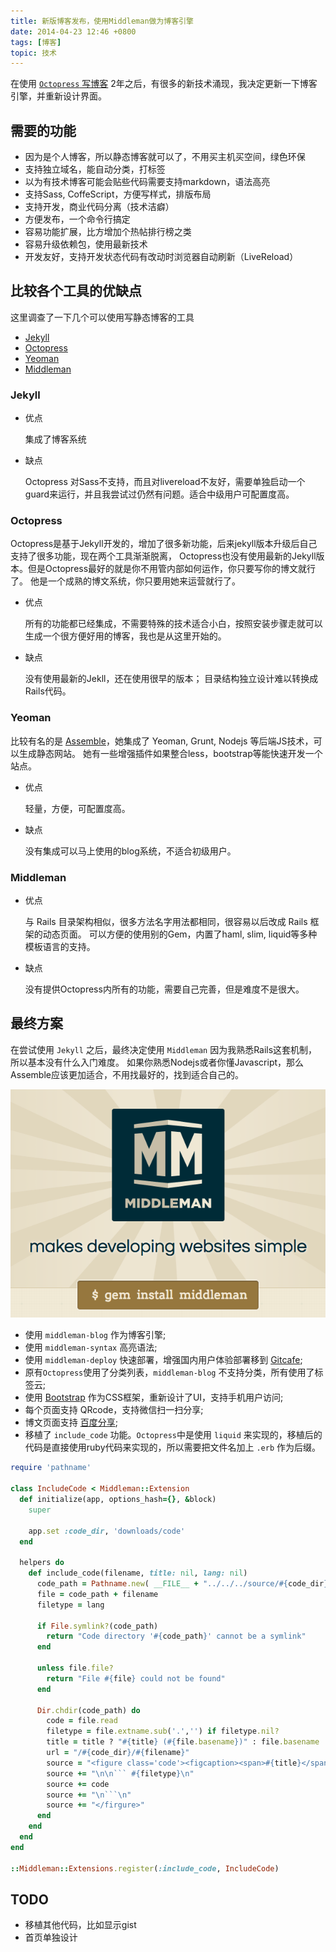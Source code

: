 ```yaml
---
title: 新版博客发布，使用Middleman做为博客引擎
date: 2014-04-23 12:46 +0800
tags: [博客]
topic: 技术
---
```


在使用 [`Octopress` 写博客][blogging] 2年之后，有很多的新技术涌现，我决定更新一下博客引擎，并重新设计界面。

## 需要的功能

-   因为是个人博客，所以静态博客就可以了，不用买主机买空间，绿色环保
-   支持独立域名，能自动分类，打标签
-   以为有技术博客可能会贴些代码需要支持markdown，语法高亮
-   支持Sass, CoffeScript，方便写样式，排版布局
-   支持开发，商业代码分离（技术洁癖）
-   方便发布，一个命令行搞定
-   容易功能扩展，比方增加个热帖排行榜之类
-   容易升级依赖包，使用最新技术
-   开发友好，支持开发状态代码有改动时浏览器自动刷新（LiveReload）

<!-- more -->

## 比较各个工具的优缺点

这里调查了一下几个可以使用写静态博客的工具

-   [Jekyll][]
-   [Octopress][]
-   [Yeoman][]
-   [Middleman][]

### Jekyll

-   优点

    集成了博客系统

-   缺点

    Octopress 对Sass不支持，而且对livereload不友好，需要单独启动一个guard来运行，并且我尝试过仍然有问题。适合中级用户可配置度高。

### Octopress

Octopress是基于Jekyll开发的，增加了很多新功能，后来jekyll版本升级后自己支持了很多功能，现在两个工具渐渐脱离，
Octopress也没有使用最新的Jekyll版本。但是Octopress最好的就是你不用管内部如何运作，你只要写你的博文就行了。
他是一个成熟的博文系统，你只要用她来运营就行了。

-   优点

    所有的功能都已经集成，不需要特殊的技术适合小白，按照安装步骤走就可以生成一个很方便好用的博客，我也是从这里开始的。

-   缺点

    没有使用最新的Jekll，还在使用很早的版本；
    目录结构独立设计难以转换成Rails代码。

### Yeoman

比较有名的是 [Assemble][]，她集成了 Yeoman, Grunt, Nodejs 等后端JS技术，可以生成静态网站。
她有一些增强插件如果整合less，bootstrap等能快速开发一个站点。

-   优点

    轻量，方便，可配置度高。

-   缺点

    没有集成可以马上使用的blog系统，不适合初级用户。

### Middleman

-   优点

    与 Rails 目录架构相似，很多方法名字用法都相同，很容易以后改成 Rails 框架的动态页面。
    可以方便的使用别的Gem，内置了haml, slim, liquid等多种模板语言的支持。

-   缺点

    没有提供Octopress内所有的功能，需要自己完善，但是难度不是很大。

## 最终方案

在尝试使用 `Jekyll` 之后，最终决定使用 `Middleman` 因为我熟悉Rails这套机制，所以基本没有什么入门难度。
如果你熟悉Nodejs或者你懂Javascript，那么Assemble应该更加适合，不用找最好的，找到适合自己的。

![Middleman](../images/blog/middleman.png)

-   使用 `middleman-blog` 作为博客引擎;
-   使用 `middleman-syntax` 高亮语法;
-   使用 `middleman-deploy` 快速部署，增强国内用户体验部署移到 [Gitcafe][];
-   原有`Octopress`使用了分类列表，`middleman-blog` 不支持分类，所有使用了标签云;
-   使用 [Bootstrap][] 作为CSS框架，重新设计了UI，支持手机用户访问;
-   每个页面支持 QRcode，支持微信扫一扫分享;
-   博文页面支持 [百度分享][baidushare];
-   移植了 `include_code` 功能。`Octopress`中是使用 `liquid` 来实现的，移植后的代码是直接使用ruby代码来实现的，所以需要把文件名加上 `.erb` 作为后缀。

```ruby
require 'pathname'

class IncludeCode < Middleman::Extension
  def initialize(app, options_hash={}, &block)
    super

    app.set :code_dir, 'downloads/code'
  end

  helpers do
    def include_code(filename, title: nil, lang: nil)
      code_path = Pathname.new( __FILE__ + "../../../source/#{code_dir}/").expand_path
      file = code_path + filename
      filetype = lang

      if File.symlink?(code_path)
        return "Code directory '#{code_path}' cannot be a symlink"
      end

      unless file.file?
        return "File #{file} could not be found"
      end

      Dir.chdir(code_path) do
        code = file.read
        filetype = file.extname.sub('.','') if filetype.nil?
        title = title ? "#{title} (#{file.basename})" : file.basename
        url = "/#{code_dir}/#{filename}"
        source = "<figure class='code'><figcaption><span>#{title}</span> <a href='#{url}'>源码</a></figcaption>"
        source += "\n\n``` #{filetype}\n"
        source += code
        source += "\n```\n"
        source += "</firgure>"
      end
    end
  end
end

::Middleman::Extensions.register(:include_code, IncludeCode)
```

## TODO

-   移植其他代码，比如显示gist
-   首页单独设计

[blogging]:   /blog/2012/04/21/install-octopress-to-write-blogs-and-deploy-on-github-dot-com/
[Octopress]:  http://octopress.org
[Jekyll]:     http://jekyllrb.com
[Yeoman]:     http://yeoman.io
[Middleman]:  http://middlemanapp.com
[Gitcafe]:    http://gitcafe.com
[Bootstrap]:  http://getbootstrap.com
[baidushare]: http://share.baidu.com
[Assemble]:   http://assemble.io
